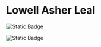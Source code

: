# Lowell Asher Leal

<!-- Typescript -->
![Static Badge](https://img.shields.io/badge/Typescript-%233178C6?style=for-the-badge&logo=Typescript&logoColor=%23FFFFFF)

<!-- Vue.js -->
![Static Badge](https://img.shields.io/badge/Vue.JS-%234FC08D?style=for-the-badge&logo=vuedotjs&logoColor=%23FFFFFF)
